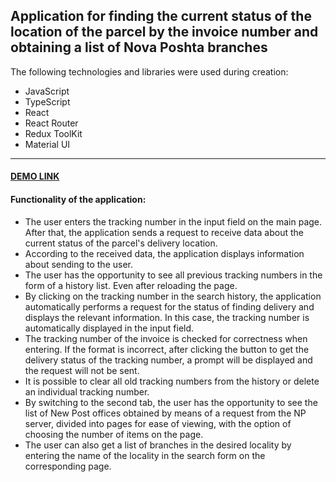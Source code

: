 ## Application for finding the current status of the location of the parcel by the invoice number and obtaining a list of Nova Poshta branches

The following technologies and libraries were used during creation:
- JavaScript
- TypeScript
- React
- React Router
- Redux ToolKit
- Material UI

---
#### [DEMO LINK](https://volodymir-tymtsias.github.io/test_same-it/)

#### Functionality of the application:
- The user enters the tracking number in the input field on the main page. After that, the application sends a request to receive data about the current status of the parcel's delivery location.
- According to the received data, the application displays information about sending to the user.
- The user has the opportunity to see all previous tracking numbers in the form of a history list. Even after reloading the page.
- By clicking on the tracking number in the search history, the application automatically performs a request for the status of finding
delivery and displays the relevant information. In this case, the tracking number is automatically displayed in the input field.
- The tracking number of the invoice is checked for correctness when entering. If the format is incorrect, after clicking the button to get the delivery status of the tracking number, a prompt will be displayed and the request will not be sent.
- It is possible to clear all old tracking numbers from the history or delete an individual tracking number.
- By switching to the second tab, the user has the opportunity to see the list of New Post offices obtained by means of a request from the NP server, divided into pages for ease of viewing, with the option of choosing the number of items on the page.
- The user can also get a list of branches in the desired locality by entering the name of the locality in the search form on the corresponding page.